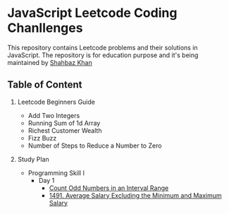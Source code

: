 # JavaScript Leetcode Coding Chanllenges

This repository contains Leetcode problems and their solutions in JavaScript.
The repository is for education purpose and it's being maintained by [Shahbaz Khan](https://www.shahbazkhan.in)

## Table of Content

1. Leetcode Beginners Guide
    - Add Two Integers 
    - Running Sum of 1d Array
    - Richest Customer Wealth
    - Fizz Buzz
    - Number of Steps to Reduce a Number to Zero

2. Study Plan
    - Programming Skill I
        - Day 1
            - [Count Odd Numbers in an Interval Range](https://leetcode.com/problems/count-odd-numbers-in-an-interval-range/?envType=study-plan&id=programming-skills-i)
            - [1491. Average Salary Excluding the Minimum and Maximum Salary](https://leetcode.com/problems/average-salary-excluding-the-minimum-and-maximum-salary/?envType=study-plan&id=programming-skills-i)

